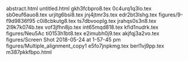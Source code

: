 abstract.html
untitled.html
gkh3fcbpro8.tex
0c4urq1q3lo.tex
sb0euf6auo8.tex
urjitg6bsi8.tex
jnj4jtmr3s.tex
edr2bt3lshg.tex
figures/9-f9d9836f95
c0i8cbkutg8.tex
ts7dbvooplg.tex
jrahqs0s3n8.tex
2l9k7k074b.tex
vof3jfhn8jo.tex
int65mqd818.tex
kfid1nudrk.tex
figures/Neu5Ac
ti0153h1bt8.tex
e2imubh0j9.tex
akjfqj3a2vo.tex
figures/Screen Shot 2018-05-24 at 1-57-45 pm
figures/Multiple_alignment_copy1
e5fo7jnpkmg.tex
berl1vj9pp.tex
m387pkkfbpo.html